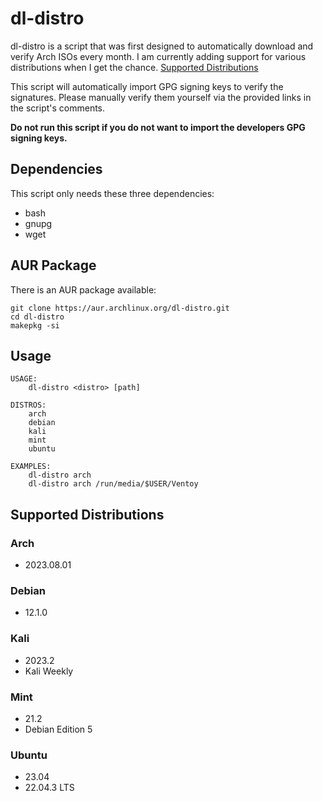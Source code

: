 # dl-distro

dl-distro is a script that was first designed to automatically download and verify Arch ISOs every month.
I am currently adding support for various distributions when I get the chance. [Supported Distributions](#supported-distributions)

This script will automatically import GPG signing keys to verify the signatures.
Please manually verify them yourself via the provided links in the script's comments.

**Do not run this script if you do not want to import the developers GPG signing keys.**

## Dependencies

This script only needs these three dependencies:

- bash
- gnupg
- wget

## AUR Package

There is an AUR package available:

```
git clone https://aur.archlinux.org/dl-distro.git
cd dl-distro
makepkg -si
```

## Usage

```
USAGE:
    dl-distro <distro> [path]

DISTROS:
    arch
    debian
    kali
    mint
    ubuntu

EXAMPLES:
    dl-distro arch
    dl-distro arch /run/media/$USER/Ventoy
```

## Supported Distributions

### Arch
- 2023.08.01

### Debian
- 12.1.0

### Kali
- 2023.2
- Kali Weekly

### Mint
- 21.2
- Debian Edition 5

### Ubuntu
- 23.04
- 22.04.3 LTS
